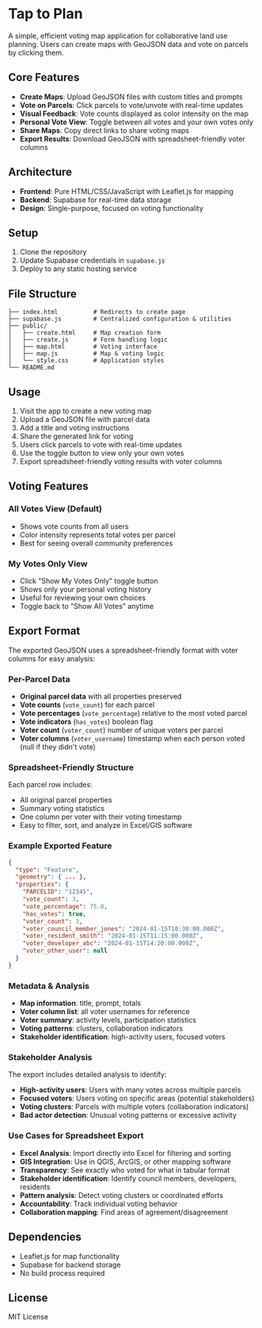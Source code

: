 # Tap to Plan

A simple, efficient voting map application for collaborative land use planning. Users can create maps with GeoJSON data and vote on parcels by clicking them.

## Core Features

- **Create Maps**: Upload GeoJSON files with custom titles and prompts
- **Vote on Parcels**: Click parcels to vote/unvote with real-time updates
- **Visual Feedback**: Vote counts displayed as color intensity on the map
- **Personal Vote View**: Toggle between all votes and your own votes only
- **Share Maps**: Copy direct links to share voting maps
- **Export Results**: Download GeoJSON with spreadsheet-friendly voter columns

## Architecture

- **Frontend**: Pure HTML/CSS/JavaScript with Leaflet.js for mapping
- **Backend**: Supabase for real-time data storage
- **Design**: Single-purpose, focused on voting functionality

## Setup

1. Clone the repository
2. Update Supabase credentials in `supabase.js`
3. Deploy to any static hosting service

## File Structure

```
├── index.html          # Redirects to create page
├── supabase.js         # Centralized configuration & utilities
├── public/
│   ├── create.html     # Map creation form
│   ├── create.js       # Form handling logic
│   ├── map.html        # Voting interface
│   ├── map.js          # Map & voting logic
│   └── style.css       # Application styles
└── README.md
```

## Usage

1. Visit the app to create a new voting map
2. Upload a GeoJSON file with parcel data
3. Add a title and voting instructions
4. Share the generated link for voting
5. Users click parcels to vote with real-time updates
6. Use the toggle button to view only your own votes
7. Export spreadsheet-friendly voting results with voter columns

## Voting Features

### **All Votes View (Default)**
- Shows vote counts from all users
- Color intensity represents total votes per parcel
- Best for seeing overall community preferences

### **My Votes Only View**
- Click "Show My Votes Only" toggle button
- Shows only your personal voting history
- Useful for reviewing your own choices
- Toggle back to "Show All Votes" anytime

## Export Format

The exported GeoJSON uses a spreadsheet-friendly format with voter columns for easy analysis:

### **Per-Parcel Data**
- **Original parcel data** with all properties preserved
- **Vote counts** (`vote_count`) for each parcel
- **Vote percentages** (`vote_percentage`) relative to the most voted parcel
- **Vote indicators** (`has_votes`) boolean flag
- **Voter count** (`voter_count`) number of unique voters per parcel
- **Voter columns** (`voter_username`) timestamp when each person voted (null if they didn't vote)

### **Spreadsheet-Friendly Structure**
Each parcel row includes:
- All original parcel properties
- Summary voting statistics
- One column per voter with their voting timestamp
- Easy to filter, sort, and analyze in Excel/GIS software

### **Example Exported Feature**
```json
{
  "type": "Feature",
  "geometry": { ... },
  "properties": {
    "PARCELID": "12345",
    "vote_count": 3,
    "vote_percentage": 75.0,
    "has_votes": true,
    "voter_count": 3,
    "voter_council_member_jones": "2024-01-15T10:30:00.000Z",
    "voter_resident_smith": "2024-01-15T11:15:00.000Z",
    "voter_developer_abc": "2024-01-15T14:20:00.000Z",
    "voter_other_user": null
  }
}
```

### **Metadata & Analysis**
- **Map information**: title, prompt, totals
- **Voter column list**: all voter usernames for reference
- **Voter summary**: activity levels, participation statistics
- **Voting patterns**: clusters, collaboration indicators
- **Stakeholder identification**: high-activity users, focused voters

### **Stakeholder Analysis**
The export includes detailed analysis to identify:
- **High-activity users**: Users with many votes across multiple parcels
- **Focused voters**: Users voting on specific areas (potential stakeholders)
- **Voting clusters**: Parcels with multiple voters (collaboration indicators)
- **Bad actor detection**: Unusual voting patterns or excessive activity

### **Use Cases for Spreadsheet Export**
- **Excel Analysis**: Import directly into Excel for filtering and sorting
- **GIS Integration**: Use in QGIS, ArcGIS, or other mapping software
- **Transparency**: See exactly who voted for what in tabular format
- **Stakeholder identification**: Identify council members, developers, residents
- **Pattern analysis**: Detect voting clusters or coordinated efforts
- **Accountability**: Track individual voting behavior
- **Collaboration mapping**: Find areas of agreement/disagreement

## Dependencies

- Leaflet.js for map functionality
- Supabase for backend storage
- No build process required

## License

MIT License 